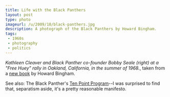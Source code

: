 ```yaml
---
title: Life with the Black Panthers
layout: post
type: photo
imageurl: /u/2009/10/black-panthers.jpg
description: A photograph of the Black Panthers by Howard Bingham.
tags:
 - 1960s
 - photography
 - politics
---
```


_Kathleen Cleaver and Black Panther co-founder Bobby Seale (right) at a "Free Huey" rally in Oakland, California, in the summer of 1968._, taken from a [new book][1] by Howard Bingham.

See also: The Black Panther's [Ten Point Program][2]--I was surprised to find that, separatism aside, it's a pretty reasonable manifesto.

[1]:http://www.guardian.co.uk/artanddesign/2009/oct/25/black-panthers-photographs-howard-bingham
[2]:http://www.blackpanther.org/TenPoint.htm